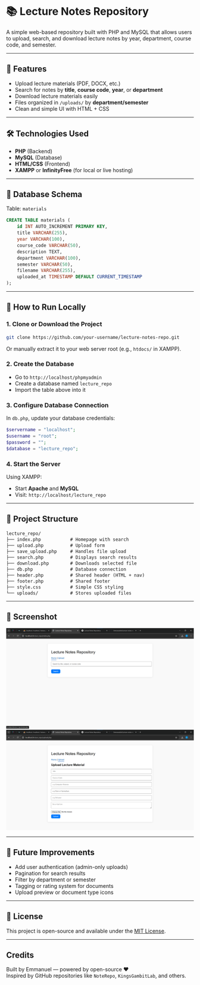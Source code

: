 
# 📚 Lecture Notes Repository

A simple web-based repository built with PHP and MySQL that allows users to upload, search, and download lecture notes by year, department, course code, and semester.

---

## 🌟 Features

- Upload lecture materials (PDF, DOCX, etc.)
- Search for notes by **title**, **course code**, **year**, or **department**
- Download lecture materials easily
- Files organized in `/uploads/` by **department/semester**
- Clean and simple UI with HTML + CSS

---

## 🛠 Technologies Used

- **PHP** (Backend)
- **MySQL** (Database)
- **HTML/CSS** (Frontend)
- **XAMPP** or **InfinityFree** (for local or live hosting)

---

## 🧱 Database Schema

Table: `materials`

```sql
CREATE TABLE materials (
    id INT AUTO_INCREMENT PRIMARY KEY,
    title VARCHAR(255),
    year VARCHAR(100),
    course_code VARCHAR(50),
    description TEXT,
    department VARCHAR(100),
    semester VARCHAR(50),
    filename VARCHAR(255),
    uploaded_at TIMESTAMP DEFAULT CURRENT_TIMESTAMP
);
```

---

## 🚀 How to Run Locally

### 1. Clone or Download the Project

```bash
git clone https://github.com/your-username/lecture-notes-repo.git
```

Or manually extract it to your web server root (e.g., `htdocs/` in XAMPP).

### 2. Create the Database

- Go to `http://localhost/phpmyadmin`
- Create a database named `lecture_repo`
- Import the table above into it

### 3. Configure Database Connection

In `db.php`, update your database credentials:

```php
$servername = "localhost";
$username = "root";
$password = "";
$database = "lecture_repo";
```

### 4. Start the Server

Using XAMPP:
- Start **Apache** and **MySQL**
- Visit: `http://localhost/lecture_repo`

---

## 📂 Project Structure

```
lecture_repo/
├── index.php           # Homepage with search
├── upload.php          # Upload form
├── save_upload.php     # Handles file upload
├── search.php          # Displays search results
├── download.php        # Downloads selected file
├── db.php              # Database connection
├── header.php          # Shared header (HTML + nav)
├── footer.php          # Shared footer
├── style.css           # Simple CSS styling
└── uploads/            # Stores uploaded files
```

---

## 📸 Screenshot

![homepage](image.png)
![uploadpage](image-1.png)

---

## 📌 Future Improvements

- Add user authentication (admin-only uploads)
- Pagination for search results
- Filter by department or semester
- Tagging or rating system for documents
- Upload preview or document type icons

---

## 📄 License

This project is open-source and available under the [MIT License](LICENSE).

---

## Credits

Built by Emmanuel — powered by open-source ❤️  
Inspired by GitHub repositories like `NoteRepo`, `KingsGambitLab`, and others.

